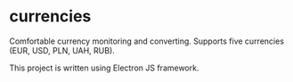 # currencies
Comfortable currency monitoring and converting. Supports five currencies (EUR, USD, PLN, UAH, RUB).

This project is written using Electron JS framework.
